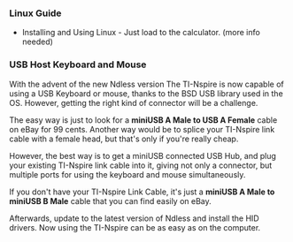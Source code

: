 ### Linux Guide

* Installing and Using Linux - Just load to the calculator. (more info needed)

### USB Host Keyboard and Mouse

With the advent of the new Ndless version The TI-Nspire is now capable of using a USB Keyboard or mouse, thanks to the BSD USB library used in the OS. However, getting the right kind of connector will be a challenge.

The easy way is just to look for a **miniUSB A Male to USB A Female** cable on eBay for 99 cents. Another way would be to splice your TI-Nspire link cable with a female head, but that's only if you're really cheap.

However, the best way is to get a miniUSB connected USB Hub, and plug your existing TI-Nspire link cable into it, giving not only a connector, but multiple ports for using the keyboard and mouse simultaneously.

If you don't have your TI-Nspire Link Cable, it's just a **miniUSB A Male to miniUSB B Male** cable that you can find easily on eBay.

Afterwards, update to the latest version of Ndless and install the HID drivers. Now using the TI-Nspire can be as easy as on the computer.
